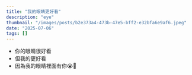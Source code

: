 ```yaml
---
title: "我的眼睛更好看"
description: "eye"
thumbnail: "/images/posts/b2e373a4-473b-47e5-bff2-e32bfa6e9af6.jpeg"
date: "2025-07-06"
tags: []
---
```

- 你的眼睛很好看
- 但我的更好看
- 因為我的眼睛裡面有你😭🫵
